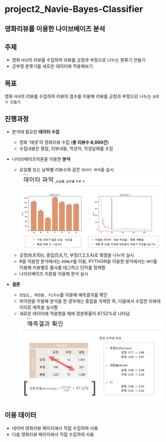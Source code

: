 # project2_Navie-Bayes-Classifier

## 영화리뷰를 이용한 나이브베이즈 분석

## 주제
- 영화 `테넷`의 리뷰를 수집하여 리뷰를 긍정과 부정으로 나누는 분류기 만들기
- 긍부정 분류기를 새로운 데이터에 적용해보기

## 목표
영화 `테넷`의 리뷰를 수집하여 리뷰의 점수를 이용해 리뷰를 긍정과 부정으로 나누는 `분류기 만들기`   


## 진행과정
- 분석에 필요한 **데이터 수집**
    - 영화 '테넷'의 영화리뷰 수집 (**총 리뷰수 8,000건**)
    - 수집내용은 평점, 리뷰내용, 작성자, 작성날짜를 수집

- 나이브베이즈이론을 이용한 **분석**
    - 요일별 또는 날짜별 리뷰수와 같은 `데이터 파악`을 실시
        ![result](./image/picture1.PNG)  
    - 긍정(8,9,10)), 중립(5,6,7), 부정(1,2,3,4)로 평점을 나누어 실시
    - R을 이용한 분석에서는 `KONLP`를 이용, PYTHON을 이용한 분석에서는 `OKT`를 이용해 리뷰별로 품사를 테그하고 단어를 정제함
    - 나이브베이즈 이론을 이용해 분석 실시

- **결론** 
    - `정밀도, 재현율, F1지수`를 이용해 예측결과를 확인
    - 파이썬을 이용해 분석을 한 경우에는 중립을 삭제한 후, 다음에서 수집한 리뷰데이터로 예측을 실시함
    - 새로운 데이터에 적용했을 때에 정분류율이 87.52%로 나타남
        ![result](./image/picture2.PNG)

## 이용 데이터
- 네이버 영화리뷰 페이지에서 직접 수집하여 사용
- 다음 영화리뷰 페이지에서 직접 수집하여 사용